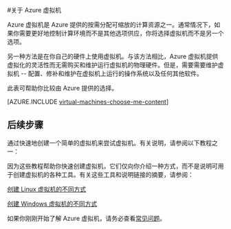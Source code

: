 <properties
	pageTitle="关于 Azure 虚拟机"
	description="了解 Azure 中虚拟机的基础知识。"
	services="virtual-machines"
	documentationCenter=""
	authors="KBDAzure"
	manager="timlt"
	editor="tysonn"
	tags="azure-resource-manager,azure-service-management"/>

<tags
	ms.service="virtual-machines"
	ms.date="07/14/2015"
	wacn.date="12/03/2015"/>

#关于 Azure 虚拟机

Azure 虚拟机是 Azure 提供的按需分配可缩放的计算资源之一。通常情况下，如果你需要更好地控制计算环境而不是其他选项供应，你将选择虚拟机而不是另一个选项。

另一种方法是在你自己的硬件上使用虚拟机。与该方法相比，Azure 虚拟机提供虚拟化的灵活性而无需购买和维护运行虚拟机的物理硬件。但是，需要需要维护虚拟机 -- 配置、修补和维护在虚拟机上运行的操作系统以及任何其他软件。

此表可帮助你比较由 Azure 提供的选择。

[AZURE.INCLUDE [virtual-machines-choose-me-content](../includes/virtual-machines-choose-me-content.md)]

## 后续步骤

通过快速地创建一个简单的虚拟机来尝试虚拟机。有关说明，请参阅以下教程之一：

因为这些教程帮助你快速创建虚拟机，它们仅向你介绍一种方式，而不是说明可用于创建虚拟机的各种工具。有关这些工具和说明链接的摘要，请参阅：

[创建 Linux 虚拟机的不同方式](/documentation/articles/virtual-machines-linux-choices-create-vm)

[创建 Windows 虚拟机的不同方式](/documentation/articles/virtual-machines-windows-choices-create-vm)

如果你刚刚开始了解 Azure 虚拟机，请务必查看[常见问题](/documentation/articles/virtual-machines-questions)。


<!--links-->
[App Service]: /documentation/articles/app-service-choose-me
[Virtual Machines]: #tellmevm
[Cloud Services]: /documentation/articles/cloud-services-choose-me

<!---HONumber=79-->

